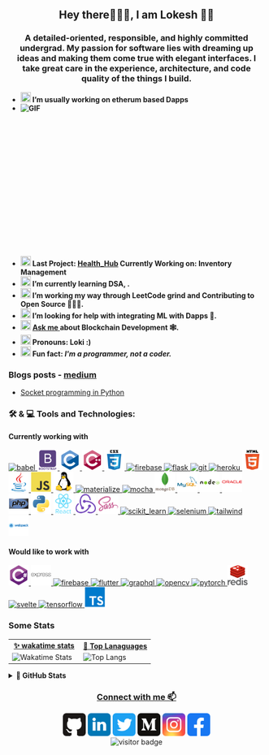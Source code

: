 <p align = 'center'></p>
<h2 align='center'>Hey there🙋🏻‍♂️, I am Lokesh ✌🏻 </h2>
<p align='center'><h3 align='center'>A detailed-oriented, responsible, and highly committed undergrad. My passion for software lies with dreaming up ideas and making them come true with elegant interfaces. I take great care in the experience, architecture, and code quality of the things I build.<br></h3>
	 <ul><strong>
	<li><img src="https://css-tricks.com/wp-content/uploads/2015/03/flickity.gif" height=20 width=20> I’m usually working on etherum based Dapps</li>
	<li><img align="right" alt="GIF" src="https://github.com/abhisheknaiidu/abhisheknaiidu/blob/master/code.gif?raw=true" width="500" height="300"/></li>
	<li><img src="https://media2.giphy.com/media/eNAsjO55tPbgaor7ma/giphy.gif" height=20 width=20> Last Project: <a href="https://github.com/MishraLokesh/Health_Hub">Health_Hub</a> Currently Working on: Inventory Management </li>
	<li><img src="https://i.pinimg.com/originals/f5/80/9f/f5809ffea411bd8d2ed8e6f98abec3e3.gif" height=20 width=20> I’m currently learning DSA, </a>.</li>
	<li><img src="https://fionta.com/wp-content/uploads/FiveFastFacts_2.gif" height=20 width=20> I’m working my way through LeetCode grind and Contributing to Open Source 👨🏻‍💻.</li>
	<li><img src="https://media.tenor.com/images/8635ae03c9ffa0eb2373118624058afc/tenor.gif" height=20 width=20> I’m looking for help with integrating ML with Dapps 🚀.</li>
	<li><img src="https://media.tenor.com/images/d42196c206f55c6576181fbb050106f0/tenor.gif" height=20 width=20> 
	<a href="https://www.linkedin.com/in/lokesh-mishra-0807/">Ask me </a>about Blockchain Development 🕸.
	</li>
  <li><img src="https://media2.giphy.com/media/xUA7aSyzpTqW0VQv8A/giphy.gif" height=20 width=20> Pronouns: Loki :)</li>
	<li><img src="https://i.pinimg.com/originals/ce/69/4f/ce694f560636dffcf42ecf40d4f2f962.gif" height=20 width=20> Fun fact: <em>I'm a programmer, not a coder.</em></li>
</strong></ul>


<!-- <h3> Recent Activity </h3> -->
<!-- START_SECTION:activity-->

<!-- 1. 🎉 Merged PR [#16](https://github.com/MishraLokesh/merng/pull/16) in [MishraLokesh/merng](https://github.com/MishraLokesh/merng)
2. 🎉 Merged PR [#13](https://github.com/MishraLokesh/serverlessL-list-o-links-FauNetReact/pull/13) in [MishraLokesh/serverlessL-list-o-links-FauNetReact](https://github.com/MishraLokesh/serverlessL-list-o-links-FauNetReact)
3. 🎉 Merged PR [#15](https://github.com/MishraLokesh/merng/pull/15) in [MishraLokesh/merng](https://github.com/MishraLokesh/merng)
4. 🎉 Merged PR [#13](https://github.com/MishraLokesh/iReadIt/pull/13) in [MishraLokesh/iReadIt](https://github.com/MishraLokesh/iReadIt)
5. 🎉 Merged PR [#12](https://github.com/MishraLokesh/serverlessL-list-o-links-FauNetReact/pull/12) in [MishraLokesh/serverlessL-list-o-links-FauNetReact](https://github.com/MishraLokesh/serverlessL-list-o-links-FauNetReact) -->

<!--END_SECTION:activity -->

### Blogs posts - [medium](https://medium.com/@4man.mishra)

<!-- BLOG-POST-LIST:START -->
- [Socket programming in Python](https://medium.com/ieee-ras-vit/socket-programming-in-python-e61f857bc65f)
<!-- BLOG-POST-LIST:END -->

<h3 align="left">🛠 & 💻 Tools and Technologies:</h3>
<h4>Currently working with</h4>
<p> <a href="https://babeljs.io/" target="_blank"> <img src="https://www.vectorlogo.zone/logos/babeljs/babeljs-icon.svg" alt="babel" width="40" height="40"/> </a> <a href="https://getbootstrap.com" target="_blank"> <img src="https://raw.githubusercontent.com/devicons/devicon/master/icons/bootstrap/bootstrap-plain-wordmark.svg" alt="bootstrap" width="40" height="40"/> </a> <a href="https://www.cprogramming.com/" target="_blank"> <img src="https://raw.githubusercontent.com/devicons/devicon/master/icons/c/c-original.svg" alt="c" width="40" height="40"/> </a> <a href="https://www.w3schools.com/cpp/" target="_blank"> <img src="https://raw.githubusercontent.com/devicons/devicon/master/icons/cplusplus/cplusplus-original.svg" alt="cplusplus" width="40" height="40"/> </a> <a href="https://www.w3schools.com/css/" target="_blank"> <img src="https://raw.githubusercontent.com/devicons/devicon/master/icons/css3/css3-original-wordmark.svg" alt="css3" width="40" height="40"/> </a> <a href="https://firebase.google.com/" target="_blank"> <img src="https://www.vectorlogo.zone/logos/firebase/firebase-icon.svg" alt="firebase" width="40" height="40"/> </a> <a href="https://flask.palletsprojects.com/" target="_blank"> <img src="https://www.vectorlogo.zone/logos/pocoo_flask/pocoo_flask-icon.svg" alt="flask" width="40" height="40"/> </a> <a href="https://git-scm.com/" target="_blank"> <img src="https://www.vectorlogo.zone/logos/git-scm/git-scm-icon.svg" alt="git" width="40" height="40"/> </a> <a href="https://heroku.com" target="_blank"> <img src="https://www.vectorlogo.zone/logos/heroku/heroku-icon.svg" alt="heroku" width="40" height="40"/> </a> <a href="https://www.w3.org/html/" target="_blank"> <img src="https://raw.githubusercontent.com/devicons/devicon/master/icons/html5/html5-original-wordmark.svg" alt="html5" width="40" height="40"/> </a> <a href="https://www.java.com" target="_blank"> <img src="https://raw.githubusercontent.com/devicons/devicon/master/icons/java/java-original.svg" alt="java" width="40" height="40"/> </a> <a href="https://developer.mozilla.org/en-US/docs/Web/JavaScript" target="_blank"> <img src="https://raw.githubusercontent.com/devicons/devicon/master/icons/javascript/javascript-original.svg" alt="javascript" width="40" height="40"/> </a> <a href="https://www.linux.org/" target="_blank"> <img src="https://raw.githubusercontent.com/devicons/devicon/master/icons/linux/linux-original.svg" alt="linux" width="40" height="40"/> </a> <a href="https://materializecss.com/" target="_blank"> <img src="https://raw.githubusercontent.com/prplx/svg-logos/5585531d45d294869c4eaab4d7cf2e9c167710a9/svg/materialize.svg" alt="materialize" width="40" height="40"/> </a> <a href="https://mochajs.org" target="_blank"> <img src="https://www.vectorlogo.zone/logos/mochajs/mochajs-icon.svg" alt="mocha" width="40" height="40"/> </a> <a href="https://www.mongodb.com/" target="_blank"> <img src="https://raw.githubusercontent.com/devicons/devicon/master/icons/mongodb/mongodb-original-wordmark.svg" alt="mongodb" width="40" height="40"/> </a> <a href="https://www.mysql.com/" target="_blank"> <img src="https://raw.githubusercontent.com/devicons/devicon/master/icons/mysql/mysql-original-wordmark.svg" alt="mysql" width="40" height="40"/> </a> <a href="https://nodejs.org" target="_blank"> <img src="https://raw.githubusercontent.com/devicons/devicon/master/icons/nodejs/nodejs-original-wordmark.svg" alt="nodejs" width="40" height="40"/> </a> <a href="https://www.oracle.com/" target="_blank"> <img src="https://raw.githubusercontent.com/devicons/devicon/master/icons/oracle/oracle-original.svg" alt="oracle" width="40" height="40"/> </a> <a href="https://www.php.net" target="_blank"> <img src="https://raw.githubusercontent.com/devicons/devicon/master/icons/php/php-original.svg" alt="php" width="40" height="40"/> </a> <a href="https://www.python.org" target="_blank"> <img src="https://raw.githubusercontent.com/devicons/devicon/master/icons/python/python-original.svg" alt="python" width="40" height="40"/> </a> <a href="https://reactjs.org/" target="_blank"> <img src="https://raw.githubusercontent.com/devicons/devicon/master/icons/react/react-original-wordmark.svg" alt="react" width="40" height="40"/> </a> <a href="https://redux.js.org" target="_blank"> <img src="https://raw.githubusercontent.com/devicons/devicon/master/icons/redux/redux-original.svg" alt="redux" width="40" height="40"/> </a> <a href="https://sass-lang.com" target="_blank"> <img src="https://raw.githubusercontent.com/devicons/devicon/master/icons/sass/sass-original.svg" alt="sass" width="40" height="40"/> </a> <a href="https://scikit-learn.org/" target="_blank"> <img src="https://upload.wikimedia.org/wikipedia/commons/0/05/Scikit_learn_logo_small.svg" alt="scikit_learn" width="40" height="40"/> </a> <a href="https://www.selenium.dev" target="_blank"> <img src="https://raw.githubusercontent.com/detain/svg-logos/780f25886640cef088af994181646db2f6b1a3f8/svg/selenium-logo.svg" alt="selenium" width="40" height="40"/> </a> <a href="https://tailwindcss.com/" target="_blank"> <img src="https://www.vectorlogo.zone/logos/tailwindcss/tailwindcss-icon.svg" alt="tailwind" width="40" height="40"/> </a> <a href="https://webpack.js.org" target="_blank"> <img src="https://raw.githubusercontent.com/devicons/devicon/d00d0969292a6569d45b06d3f350f463a0107b0d/icons/webpack/webpack-original-wordmark.svg" alt="webpack" width="40" height="40"/> </a> </p>

<h4>Would like to work with</h4>
<p> <a href="https://www.w3schools.com/cs/" target="_blank"> <img src="https://raw.githubusercontent.com/devicons/devicon/master/icons/csharp/csharp-original.svg" alt="csharp" width="40" height="40"/> </a> <a href="https://expressjs.com" target="_blank"> <img src="https://raw.githubusercontent.com/devicons/devicon/master/icons/express/express-original-wordmark.svg" alt="express" width="40" height="40"/> </a> <a href="https://firebase.google.com/" target="_blank"> <img src="https://www.vectorlogo.zone/logos/firebase/firebase-icon.svg" alt="firebase" width="40" height="40"/> </a> <a href="https://flutter.dev" target="_blank"> <img src="https://www.vectorlogo.zone/logos/flutterio/flutterio-icon.svg" alt="flutter" width="40" height="40"/> </a> <a href="https://graphql.org" target="_blank"> <img src="https://www.vectorlogo.zone/logos/graphql/graphql-icon.svg" alt="graphql" width="40" height="40"/> </a> <a href="https://opencv.org/" target="_blank"> <img src="https://www.vectorlogo.zone/logos/opencv/opencv-icon.svg" alt="opencv" width="40" height="40"/> </a> <a href="https://pytorch.org/" target="_blank"> <img src="https://www.vectorlogo.zone/logos/pytorch/pytorch-icon.svg" alt="pytorch" width="40" height="40"/> </a> <a href="https://redis.io" target="_blank"> <img src="https://raw.githubusercontent.com/devicons/devicon/master/icons/redis/redis-original-wordmark.svg" alt="redis" width="40" height="40"/> </a> <a href="https://svelte.dev" target="_blank"> <img src="https://upload.wikimedia.org/wikipedia/commons/1/1b/Svelte_Logo.svg" alt="svelte" width="40" height="40"/> </a> <a href="https://www.tensorflow.org" target="_blank"> <img src="https://www.vectorlogo.zone/logos/tensorflow/tensorflow-icon.svg" alt="tensorflow" width="40" height="40"/> </a> <a href="https://www.typescriptlang.org/" target="_blank"> <img src="https://raw.githubusercontent.com/devicons/devicon/master/icons/typescript/typescript-original.svg" alt="typescript" width="40" height="40"/> </a> </p>

### Some Stats

<table tableborder=0>
	<tr>		
		<th width="50%"><a align="center" href="https://github.com/MishraLokesh?tab=overview#year-list-container">✨ wakatime stats</a></th>
		<th width="50%"><a align="center" href="https://github.com/MishraLokesh?tab=repositories">🌟 Top Lanaguages</a></th>
	</tr>
	<tr>
		<td>					
			<img width="100%" height="auto" src="https://github-readme-stats.vercel.app/api/wakatime?username=MishraLokesh&custom_title=My%20Weekly%20Stats&layout=compact&theme=radical" alt="Wakatime Stats
" alt="Wakatime Stats" />
		</td>
		<td>
			<img width="100%" height="auto" src="https://github-readme-stats.vercel.app/api/top-langs/?username=MishraLokesh&layout=compact&theme=radical" alt="Top Langs" />
		</td>
	</tr>
	</a>
</table>


<details>
	<summary><strong> 🌟 GitHub Stats </strong></summary>
	<table>
		<a align="center" href="https://github.com/MishraLokesh">
		<tr>
			<td>					
				<img width="100%" height="auto" src="https://github-readme-stats.vercel.app/api?username=MishraLokesh&show_icons=true&hide_border=false&theme=radical&count_private=true&include_all_commits=false" alt="Git Stats" />
			</td>
			<td>
				<img width="100%" height="auto" src="https://github-readme-streak-stats.herokuapp.com/?user=MishraLokesh&theme=radical" alt="Lokesh Mishra's GitHub Streak" />
			</td>
		</tr>
	</table>
	<table>
		<tr>
			<td>
				<img width="100%" height="auto" src="https://activity-graph.herokuapp.com/graph?username=MishraLokesh&theme=redical" alt="Daily Contribution Graph" />
			</td>
		</tr>
		<tr colspan="2">
			<td>
				<img src="https://github-profile-summary-cards.vercel.app/api/cards/profile-details?username=MishraLokesh&theme=dracula"  width="100%" height="auto"  alt="Monthly Contribution Graph" >
			</td>
		</tr>
		</a>
	</table>
</details>


<h3 align='center'>Connect with me  📫 </h3>
<p align = 'center'>
<a href = https://github.com/MishraLokesh target='blank'> <img src=https://github.com/edent/SuperTinyIcons/blob/master/images/svg/github.svg "Lokesh Mishra" height='45' weight='45' /></a>
<a href = https://www.linkedin.com/in/lokesh-mishra-0807/ target='blank'> <img src=https://github.com/edent/SuperTinyIcons/blob/master/images/svg/linkedin.svg height='45' weight='45'/></a> 
<a href = https://twitter.com/LOKESHM03154741 target='blank'> <img src=https://github.com/edent/SuperTinyIcons/blob/master/images/svg/twitter.svg height='45' weight='45'/></a>
<a href = https://medium.com/@4man.mishra target='blank'> <img src=https://github.com/edent/SuperTinyIcons/blob/master/images/svg/medium.svg height='45' weight='45'/></a>
<a href = https://www.instagram.com/lokesh.mishra__/ target='blank'> <img src=https://github.com/edent/SuperTinyIcons/blob/master/images/svg/instagram.svg height='45' weight='45'/></a>
<a href = https://www.facebook.com/lokesh.mishra.96780/ target='blank'> <img src=https://github.com/edent/SuperTinyIcons/blob/master/images/svg/facebook.svg height='45' weight='45'/></a>
<br>
<img src="https://visitor-badge.laobi.icu/badge?page_id=MishraLokesh.MishraLokesh" alt="visitor badge"/>
</p>

